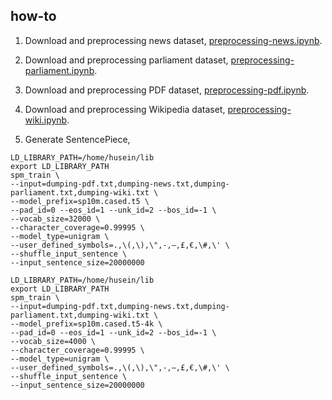 ## how-to

1. Download and preprocessing news dataset, [preprocessing-news.ipynb](preprocessing-news.ipynb).

2. Download and preprocessing parliament dataset, [preprocessing-parliament.ipynb](preprocessing-parliament.ipynb).

3. Download and preprocessing PDF dataset, [preprocessing-pdf.ipynb](preprocessing-pdf.ipynb).

4. Download and preprocessing Wikipedia dataset, [preprocessing-wiki.ipynb](preprocessing-wiki.ipynb).

5. Generate SentencePiece,

```
LD_LIBRARY_PATH=/home/husein/lib
export LD_LIBRARY_PATH
spm_train \
--input=dumping-pdf.txt,dumping-news.txt,dumping-parliament.txt,dumping-wiki.txt \
--model_prefix=sp10m.cased.t5 \
--pad_id=0 --eos_id=1 --unk_id=2 --bos_id=-1 \
--vocab_size=32000 \
--character_coverage=0.99995 \
--model_type=unigram \
--user_defined_symbols=.,\(,\),\",-,–,£,€,\#,\' \
--shuffle_input_sentence \
--input_sentence_size=20000000
```

```
LD_LIBRARY_PATH=/home/husein/lib
export LD_LIBRARY_PATH
spm_train \
--input=dumping-pdf.txt,dumping-news.txt,dumping-parliament.txt,dumping-wiki.txt \
--model_prefix=sp10m.cased.t5-4k \
--pad_id=0 --eos_id=1 --unk_id=2 --bos_id=-1 \
--vocab_size=4000 \
--character_coverage=0.99995 \
--model_type=unigram \
--user_defined_symbols=.,\(,\),\",-,–,£,€,\#,\' \
--shuffle_input_sentence \
--input_sentence_size=20000000
```